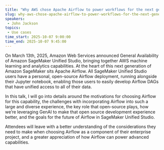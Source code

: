 ```yaml
---
title: "Why AWS chose Apache Airflow to power workflows for the next generation of Amazon SageMaker"
slug: why-aws-chose-apache-airflow-to-power-workflows-for-the-next-generation-of-amazon-sagemaker
speakers:
 - John Jackson
topics:
 - Use cases
time_start: 2025-10-07 9:00:00
time_end: 2025-10-07 9:45:00
---
```


On March 13th, 2025, Amazon Web Services announced General Availability of Amazon SageMaker Unified Studio, bringing together AWS machine learning and analytics capabilities. At the heart of this next generation of Amazon SageMaker sits Apache Airflow. All SageMaker Unified Studio users have a personal, open-source Airflow deployment, running alongside their Jupyter notebook, enabling those users to easily develop Airflow DAGs that have unified access to all of their data. 

In this talk, I will go into details around the motivations for choosing Airflow for this capability, the challenges with incorporating Airflow into such a large and diverse experience, the key role that open-source plays, how we’re leveraging GenAI to make that open source development experience better, and the goals for the future of Airflow in SageMaker Unified Studio. 

Attendees will leave with a better understanding of the considerations they need to make when choosing Airflow as a component of their enterprise project, and a greater appreciation of how Airflow can power advanced capabilities.